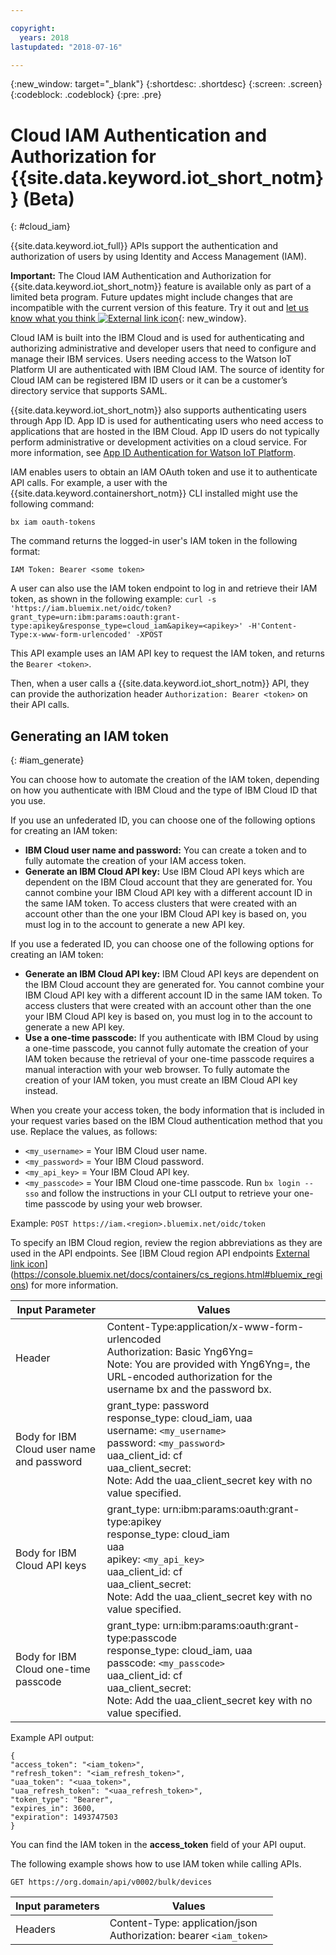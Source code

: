 ```yaml
---

copyright:
  years: 2018
lastupdated: "2018-07-16"

---
```


{:new_window: target="\_blank"}
{:shortdesc: .shortdesc}
{:screen: .screen}
{:codeblock: .codeblock}
{:pre: .pre}


# Cloud IAM Authentication and Authorization for {{site.data.keyword.iot_short_notm}} (Beta)
{: #cloud_iam}

{{site.data.keyword.iot_full}} APIs support the authentication and authorization of users by using Identity and Access Management (IAM).

**Important:** The Cloud IAM Authentication and Authorization for {{site.data.keyword.iot_short_notm}} feature is available only as part of a limited beta program. Future updates might include changes that are incompatible with the current version of this feature. Try it out and [let us know what you think ![External link icon](../../../../icons/launch-glyph.svg)](https://developer.ibm.com/answers/smart-spaces/17/internet-of-things.html){: new_window}.

Cloud IAM is built into the IBM Cloud and is used for authenticating and authorizing administrative and developer users that need to configure and manage their IBM services. Users needing access to the Watson IoT Platform UI are authenticated with IBM Cloud IAM. The source of identity for Cloud IAM can be registered IBM ID users or it can be a customer’s directory service that supports SAML.  

{{site.data.keyword.iot_short_notm}} also supports authenticating users through App ID. App ID is used for authenticating users who need access to applications that are hosted in the IBM Cloud. App ID users do not typically perform administrative or development activities on a cloud service. For more information, see [App ID Authentication for Watson IoT Platform](app_id.html#app_id).

IAM enables users to obtain an IAM OAuth token and use it to authenticate API calls. For example, a user with the {{site.data.keyword.containershort_notm}} CLI installed might use the following command:

`bx iam oauth-tokens`

The command returns the logged-in user's IAM token in the following format:

`IAM Token: Bearer <some token>`

A user can also use the IAM token endpoint to log in and retrieve their IAM token, as shown in the following example:
`curl -s 'https://iam.bluemix.net/oidc/token?grant_type=urn:ibm:params:oauth:grant-type:apikey&response_type=cloud_iam&apikey=<apikey>' -H'Content-Type:x-www-form-urlencoded' -XPOST`

This API example uses an IAM API key to request the IAM token, and returns the `Bearer <token>`.

Then, when a user calls a {{site.data.keyword.iot_short_notm}} API, they can provide the authorization header `Authorization: Bearer <token>` on their API calls.

## Generating an IAM token
{: #iam_generate}

You can choose how to automate the creation of the IAM token, depending on how you authenticate with IBM Cloud and the type of IBM Cloud ID that you use.

If you use an unfederated ID, you can choose one of the following options for creating an IAM token:
 - **IBM Cloud user name and password:** You can create a token and to fully automate the creation of your IAM access token.
 - **Generate an IBM Cloud API key:** Use IBM Cloud API keys which are dependent on the IBM Cloud account that they are generated for. You cannot combine your IBM Cloud API key with a different account ID in the same IAM token. To access clusters that were created with an account other than the one your IBM Cloud API key is based on, you must log in to the account to generate a new API key.

If you use a federated ID, you can choose one of the following options for creating an IAM token:
 - **Generate an IBM Cloud API key:** IBM Cloud API keys are dependent on the IBM Cloud account they are generated for. You cannot combine your IBM Cloud API key with a different account ID in the same IAM token. To access clusters that were created with an account other than the one your IBM Cloud API key is based on, you must log in to the account to generate a new API key.
 - **Use a one-time passcode:** If you authenticate with IBM Cloud by using a one-time passcode, you cannot fully automate the creation of your IAM token because the retrieval of your one-time passcode requires a manual interaction with your web browser. To fully automate the creation of your IAM token, you must create an IBM Cloud API key instead.

When you create your access token, the body information that is included in your request varies based on the IBM Cloud authentication method that you use. Replace the values, as follows:
- `<my_username>` = Your IBM Cloud user name.
- `<my_password>` = Your IBM Cloud password.
- `<my_api_key>` = Your IBM Cloud API key.
- `<my_passcode>` = Your IBM Cloud one-time passcode. Run `bx login --sso` and follow the instructions in your CLI output to retrieve your one-time passcode by using your web browser.

Example:
`POST https://iam.<region>.bluemix.net/oidc/token`

To specify an IBM Cloud region, review the region abbreviations as they are used in the API endpoints. See [IBM Cloud region API endpoints [External link icon](../../icons/launch-glyph.svg)](https://console.bluemix.net/docs/containers/cs_regions.html#bluemix_regions) for more information.

Input Parameter	 | Values
---------------- | -----------
Header	| Content-Type:application/x-www-form-urlencoded<br>Authorization: Basic Yng6Yng=<br>Note: You are provided with Yng6Yng=, the URL-encoded authorization for the username bx and the password bx.
Body for IBM Cloud user name and password	|	grant_type: password<br>response_type: cloud_iam, uaa<br>username: `<my_username>`<br>password: `<my_password>`<br>uaa_client_id: cf<br>uaa_client_secret:<br>Note: Add the uaa_client_secret key with no value specified.
Body for IBM Cloud API keys	|	grant_type: urn:ibm:params:oauth:grant-type:apikey<br>response_type: cloud_iam<br>uaa<br>apikey: `<my_api_key>`<br>uaa_client_id: cf<br>uaa_client_secret:<br>Note: Add the uaa_client_secret key with no value specified.
Body for IBM Cloud one-time passcode	|	grant_type: urn:ibm:params:oauth:grant-type:passcode<br>response_type: cloud_iam, uaa<br>passcode: `<my_passcode>`<br>uaa_client_id: cf<br>uaa_client_secret:<br>Note: Add the uaa_client_secret key with no value specified.

Example API output:

```
{
"access_token": "<iam_token>",
"refresh_token": "<iam_refresh_token>",
"uaa_token": "<uaa_token>",
"uaa_refresh_token": "<uaa_refresh_token>",
"token_type": "Bearer",
"expires_in": 3600,
"expiration": 1493747503
}
```
You can find the IAM token in the **access_token** field of your API ouput.

The following example shows how to use IAM token while calling APIs.

```
GET https://org.domain/api/v0002/bulk/devices
```

Input parameters  |	Values
----------------- | -----------
Headers	|	Content-Type: application/json<br>Authorization: bearer `<iam_token>`

